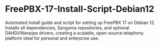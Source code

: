 # FreePBX-17-Install-Script-Debian12
Automated install guide and script for setting up FreePBX 17 on Debian 12. Installs all dependencies, Sangoma repositories, and optional DAHDI/Wanpipe drivers, creating a scalable, open-source telephony platform ideal for personal and enterprise use.
